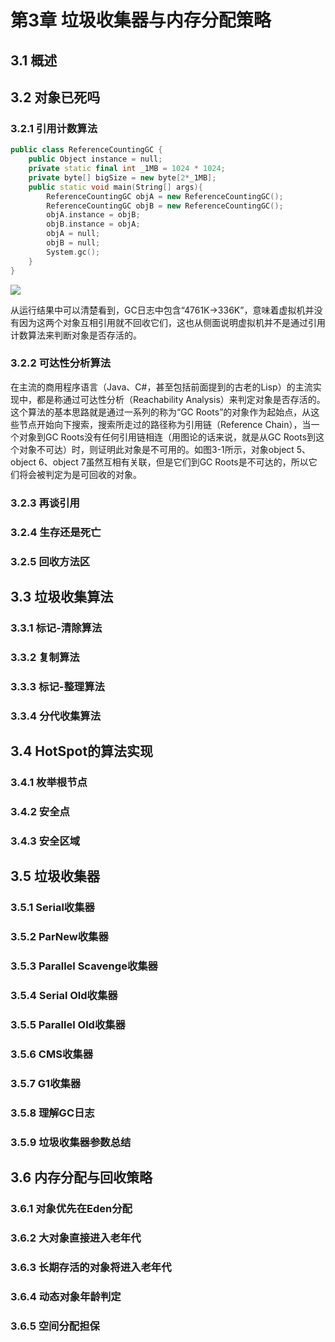 # 第3章 垃圾收集器与内存分配策略

## 3.1 概述

## 3.2 对象已死吗

### 3.2.1 引用计数算法

```cpp
public class ReferenceCountingGC {
    public Object instance = null;
    private static final int _1MB = 1024 * 1024;
    private byte[] bigSize = new byte[2*_1MB];
    public static void main(String[] args){
        ReferenceCountingGC objA = new ReferenceCountingGC();
        ReferenceCountingGC objB = new ReferenceCountingGC();
        objA.instance = objB;
        objB.instance = objA;
        objA = null;
        objB = null;
        System.gc();    
    }
}
```

![](https://github.com/malinkang/JavaNote/tree/05f7c6abd740c7af6029fb75682bad60b7d55521/images/understanding-the-jvm/3-1.png)

从运行结果中可以清楚看到，GC日志中包含“4761K-&gt;336K”，意味着虚拟机并没有因为这两个对象互相引用就不回收它们，这也从侧面说明虚拟机并不是通过引用计数算法来判断对象是否存活的。

### 3.2.2 可达性分析算法

在主流的商用程序语言（Java、C\#，甚至包括前面提到的古老的Lisp）的主流实现中，都是称通过可达性分析（Reachability Analysis）来判定对象是否存活的。这个算法的基本思路就是通过一系列的称为“GC Roots”的对象作为起始点，从这些节点开始向下搜索，搜索所走过的路径称为引用链（Reference Chain），当一个对象到GC Roots没有任何引用链相连（用图论的话来说，就是从GC Roots到这个对象不可达）时，则证明此对象是不可用的。如图3-1所示，对象object 5、object 6、object 7虽然互相有关联，但是它们到GC Roots是不可达的，所以它们将会被判定为是可回收的对象。

### 3.2.3 再谈引用

### 3.2.4 生存还是死亡

### 3.2.5 回收方法区

## 3.3 垃圾收集算法

### 3.3.1 标记-清除算法

### 3.3.2 复制算法

### 3.3.3 标记-整理算法

### 3.3.4 分代收集算法

## 3.4 HotSpot的算法实现

### 3.4.1 枚举根节点

### 3.4.2 安全点

### 3.4.3 安全区域

## 3.5 垃圾收集器

### 3.5.1 Serial收集器

### 3.5.2 ParNew收集器

### 3.5.3 Parallel Scavenge收集器

### 3.5.4 Serial Old收集器

### 3.5.5 Parallel Old收集器

### 3.5.6 CMS收集器

### 3.5.7 G1收集器

### 3.5.8 理解GC日志

### 3.5.9 垃圾收集器参数总结

## 3.6 内存分配与回收策略

### 3.6.1 对象优先在Eden分配

### 3.6.2 大对象直接进入老年代

### 3.6.3 长期存活的对象将进入老年代

### 3.6.4 动态对象年龄判定

### 3.6.5 空间分配担保

